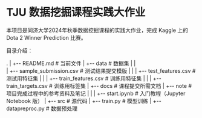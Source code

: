 # TJU 数据挖掘课程实践大作业

本项目是同济大学2024年秋季数据挖掘课程的实践大作业，完成 Kaggle 上的 Dota 2 Winner Prediction 比赛。

目录介绍：

. 
|
+-- README.md                    # 当前文件
|
+-- data                       # 数据集
|		|		
|		+-- sample_submission.csv    # 测试结果提交模版
|		|
|		+-- test_features.csv        # 测试用特征集
|   |
|		+-- train_features.csv       # 训练用特征集
|		|
|		+-- train_targets.csv        # 训练用标签集
|
+-- docs                       # 课程提交所需文档
|
+-- note                       # 项目完成过程中的参考资料及笔记
|		|
|		+-- start.ipynb              # 入门教程（Jupyter Notebook 版）
|
+-- src                        # 源代码
		|
		+-- train.py                 # 模型训练
		|
		+-- datapreproc.py           # 数据预处理

